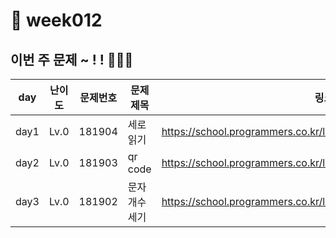 # 📌 week012
## 이번 주 문제 ~ ! ! 💪💪💪
| day  | 난이도  | 문제번호   | 문제제목        | 링크                                                               |
|------|------|--------|-------------|------------------------------------------------------------------|
| day1 | Lv.0 | 181904 | 세로 읽기 | https://school.programmers.co.kr/learn/courses/30/lessons/181904 |
| day2 | Lv.0 | 181903| qr code  | https://school.programmers.co.kr/learn/courses/30/lessons/181903 |
| day3 | Lv.0 | 181902 | 문자 개수 세기 | https://school.programmers.co.kr/learn/courses/30/lessons/181902 |

